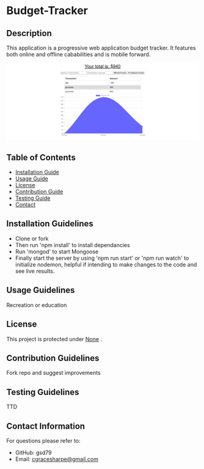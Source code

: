 # Budget-Tracker

## Description
  This application is a progressive web application budget tracker. It features both online and offline cababilities and is mobile forward. 


 ![walkthroughvideo](./public/img/budgettrackgsd.herokuapp.com_.png)
 


  ## Table of Contents
  * [Installation Guide](#installation-guidelines)
  * [Usage Guide](#usage-guidelines)
  * [License](#license)
  * [Contribution Guide](#contribution-guidelines)
  * [Testing Guide](#testing-guidelines)
  * [Contact](#contact-information) 
    
  ## Installation Guidelines
  * Clone or fork
  * Then run 'npm install' to install dependancies
  * Run 'mongod' to start Mongoose
  * Finally start the server by using 'npm run start' or 'npm run watch' to initialize nodemon, helpful if intending to make changes to the code and see live results.  

  ## Usage Guidelines
  Recreation or education

  ## License
  This project is protected under <a href="" target="_blank">None</a> . 


  ## Contribution Guidelines
  Fork repo and suggest improvements

  ## Testing Guidelines
  TTD

  ## Contact Information
  For questions please refer to: 
   * GitHub: gsd79
   * Email: cgracesharpe@gmail.com